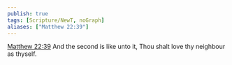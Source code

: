 ```yaml
---
publish: true
tags: [Scripture/NewT, noGraph]
aliases: ["Matthew 22:39"]
---
```

[Matthew 22:39](https://churchofjesuschrist.org/study/scriptures/nt/matt/22?lang=eng&id=p39#p39) And the second is like unto it, Thou shalt love thy neighbour as thyself.
